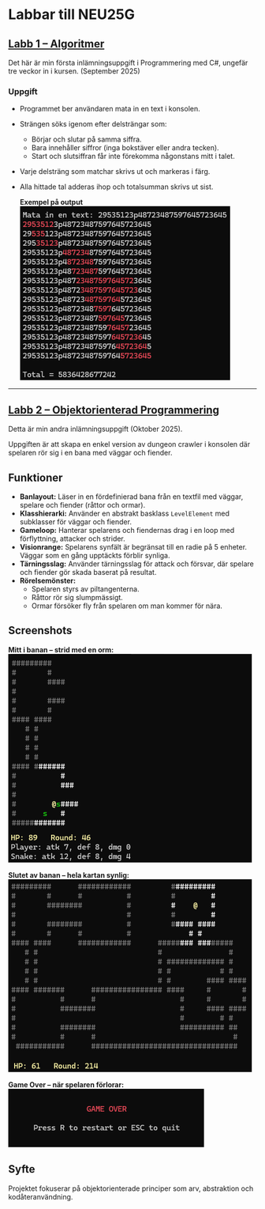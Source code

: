 # Labbar till NEU25G

## [Labb 1 – Algoritmer](https://github.com/MelvinEdlund/Labbar/tree/master/Labb1_Algoritmer)
Det här är min första inlämningsuppgift i Programmering med C#, ungefär tre veckor in i kursen. (September 2025)

### Uppgift
- Programmet ber användaren mata in en text i konsolen.  
- Strängen söks igenom efter delsträngar som:  
  - Börjar och slutar på samma siffra.  
  - Bara innehåller siffror (inga bokstäver eller andra tecken).  
  - Start och slutsiffran får inte förekomma någonstans mitt i talet.  
- Varje delsträng som matchar skrivs ut och markeras i färg.  
- Alla hittade tal adderas ihop och totalsumman skrivs ut sist.

  **Exempel på output**  
![Exempel på output](bilder/labb1.png)

---

## [Labb 2 – Objektorienterad Programmering](https://github.com/MelvinEdlund/Labbar/tree/master/Labb2_Objektorienterad_Programmering)
Detta är min andra inlämningsuppgift (Oktober 2025).  

Uppgiften är att skapa en enkel version av dungeon crawler i konsolen där spelaren rör sig i en bana med väggar och fiender.  

## Funktioner
- **Banlayout:** Läser in en fördefinierad bana från en textfil med väggar, spelare och fiender (råttor och ormar).  
- **Klasshierarki:** Använder en abstrakt basklass `LevelElement` med subklasser för väggar och fiender.  
- **Gameloop:** Hanterar spelarens och fiendernas drag i en loop med förflyttning, attacker och strider.  
- **Visionrange:** Spelarens synfält är begränsat till en radie på 5 enheter. Väggar som en gång upptäckts förblir synliga.  
- **Tärningsslag:** Använder tärningsslag för attack och försvar, där spelare och fiender gör skada baserat på resultat.  
- **Rörelsemönster:**  
  - Spelaren styrs av piltangenterna.  
  - Råttor rör sig slumpmässigt.  
  - Ormar försöker fly från spelaren om man kommer för nära.  

## Screenshots
**Mitt i banan – strid med en orm:**  
![Strid mot orm](bilder/labb2_1.png)  

**Slutet av banan – hela kartan synlig:**  
![Hela banan](bilder/labb2_2.png)  

**Game Over – när spelaren förlorar:**  
![Game Over](bilder/labb2_3.png) 

## Syfte
Projektet fokuserar på objektorienterade principer som arv, abstraktion och kodåteranvändning.  
